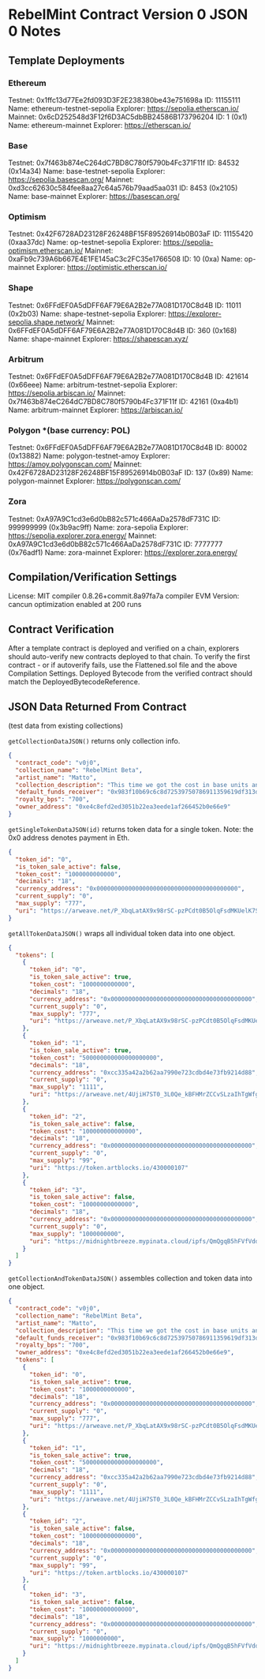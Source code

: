 # RebelMint Contract Version 0 JSON 0 Notes

## Template Deployments
### Ethereum
Testnet: 0x1ffc13d77Ee2fd093D3F2E238380be43e751698a
  ID: 11155111
  Name: ethereum-testnet-sepolia
  Explorer: https://sepolia.etherscan.io/
Mainnet: 0x6cD252548d3F12f6D3AC5dbBB24586B173796204
  ID: 1 (0x1)
  Name: ethereum-mainnet
  Explorer: https://etherscan.io/


### Base
Testnet: 0x7f463b874eC264dC7BD8C780f5790b4Fc371F11f
  ID: 84532 (0x14a34)
  Name: base-testnet-sepolia
  Explorer: https://sepolia.basescan.org/
Mainnet: 0xd3cc62630c584fee8aa27c64a576b79aad5aa031
  ID: 8453 (0x2105)
  Name: base-mainnet
  Explorer: https://basescan.org/


### Optimism
Testnet: 0x42F6728AD23128F26248BF15F89526914b0B03aF
  ID: 11155420 (0xaa37dc)
  Name: op-testnet-sepolia
  Explorer: https://sepolia-optimism.etherscan.io/
Mainnet: 0xaFb9c739A6b667E4E1FE145aC3c2FC35e1766508
  ID: 10 (0xa)
  Name: op-mainnet
  Explorer: https://optimistic.etherscan.io/


### Shape
Testnet: 0x6FFdEF0A5dDFF6AF79E6A2B2e77A081D170C8d4B
  ID: 11011 (0x2b03)
  Name: shape-testnet-sepolia
  Explorer: https://explorer-sepolia.shape.network/
Mainnet: 0x6FFdEF0A5dDFF6AF79E6A2B2e77A081D170C8d4B
  ID: 360 (0x168)
  Name: shape-mainnet
  Explorer: https://shapescan.xyz/


### Arbitrum 
Testnet: 0x6FFdEF0A5dDFF6AF79E6A2B2e77A081D170C8d4B
  ID: 421614 (0x66eee)
  Name: arbitrum-testnet-sepolia
  Explorer: https://sepolia.arbiscan.io/
Mainnet: 0x7f463b874eC264dC7BD8C780f5790b4Fc371F11f
  ID: 42161 (0xa4b1)
  Name: arbitrum-mainnet
  Explorer: https://arbiscan.io/


### Polygon *(base currency: POL)
Testnet: 0x6FFdEF0A5dDFF6AF79E6A2B2e77A081D170C8d4B
  ID: 80002 (0x13882)
  Name: polygon-testnet-amoy
  Explorer: https://amoy.polygonscan.com/
Mainnet: 0x42F6728AD23128F26248BF15F89526914b0B03aF
  ID: 137 (0x89)
  Name: polygon-mainnet
  Explorer: https://polygonscan.com/


### Zora
Testnet: 0xA97A9C1cd3e6d0bB82c571c466AaDa2578dF731C
  ID: 999999999 (0x3b9ac9ff)
  Name: zora-sepolia
  Explorer: https://sepolia.explorer.zora.energy/
Mainnet: 0xA97A9C1cd3e6d0bB82c571c466AaDa2578dF731C
  ID: 7777777 (0x76adf1)
  Name: zora-mainnet
  Explorer: https://explorer.zora.energy/



## Compilation/Verification Settings
License: MIT
compiler 0.8.26+commit.8a97fa7a
compiler EVM Version: cancun
optimization enabled at 200 runs


## Contract Verification
After a template contract is deployed and verified on a chain, explorers should auto-verify new contracts deployed to that chain.
To verify the first contract - or if autoverify fails, use the Flattened.sol file and the above Compilation Settings.
Deployed Bytecode from the verified contract should match the DeployedBytecodeReference.

## JSON Data Returned From Contract
(test data from existing collections)

`getCollectionDataJSON()` returns only collection info.

```json
{
  "contract_code": "v0j0",
  "collection_name": "RebelMint Beta",
  "artist_name": "Matto",
  "collection_description": "This time we got the cost in base units and decimals in the returned JSON.",
  "default_funds_receiver": "0x983f10b69c6c8d72539750786911359619df313d",
  "royalty_bps": "700",
  "owner_address": "0xe4c8efd2ed3051b22ea3eede1af266452b0e66e9"
}
```

`getSingleTokenDataJSON(id)` returns token data for a single token. Note: the 0x0 address denotes payment in Eth.

```json
{
  "token_id": "0",
  "is_token_sale_active": false,
  "token_cost": "1000000000000",
  "decimals": "18",
  "currency_address": "0x0000000000000000000000000000000000000000",
  "current_supply": "0",
  "max_supply": "777",
  "uri": "https://arweave.net/P_XbqLatAX9x98rSC-pzPCdt0B5OlqFsdMKUelK7SWY"
}
```

`getAllTokenDataJSON()` wraps all individual token data into one object.

```json
{
  "tokens": [
    {
      "token_id": "0",
      "is_token_sale_active": true,
      "token_cost": "1000000000000",
      "decimals": "18",
      "currency_address": "0x0000000000000000000000000000000000000000",
      "current_supply": "0",
      "max_supply": "777",
      "uri": "https://arweave.net/P_XbqLatAX9x98rSC-pzPCdt0B5OlqFsdMKUelK7SWY"
    },
    {
      "token_id": "1",
      "is_token_sale_active": true,
      "token_cost": "500000000000000000000",
      "decimals": "18",
      "currency_address": "0xcc335a42a2b62aa7990e723cdbd4e73fb9214d88",
      "current_supply": "0",
      "max_supply": "1111",
      "uri": "https://arweave.net/4UjiH7ST0_3L0Qe_kBFHMrZCCvSLzaIhTgWfgoyi7gk"
    },
    {
      "token_id": "2",
      "is_token_sale_active": false,
      "token_cost": "100000000000000",
      "decimals": "18",
      "currency_address": "0x0000000000000000000000000000000000000000",
      "current_supply": "0",
      "max_supply": "99",
      "uri": "https://token.artblocks.io/430000107"
    },
    {
      "token_id": "3",
      "is_token_sale_active": false,
      "token_cost": "10000000000000",
      "decimals": "18",
      "currency_address": "0x0000000000000000000000000000000000000000",
      "current_supply": "0",
      "max_supply": "1000000000",
      "uri": "https://midnightbreeze.mypinata.cloud/ipfs/QmQgqB5hFVfVddk7BpA2vfW1MyaFhHrZpvjKyc3DKpM3iv/1199"
    }
  ]
}
```

`getCollectionAndTokenDataJSON()` assembles collection and token data into one object.

```json
{
  "contract_code": "v0j0",
  "collection_name": "RebelMint Beta",
  "artist_name": "Matto",
  "collection_description": "This time we got the cost in base units and decimals in the returned JSON.",
  "default_funds_receiver": "0x983f10b69c6c8d72539750786911359619df313d",
  "royalty_bps": "700",
  "owner_address": "0xe4c8efd2ed3051b22ea3eede1af266452b0e66e9",
  "tokens": [
    {
      "token_id": "0",
      "is_token_sale_active": true,
      "token_cost": "1000000000000",
      "decimals": "18",
      "currency_address": "0x0000000000000000000000000000000000000000",
      "current_supply": "0",
      "max_supply": "777",
      "uri": "https://arweave.net/P_XbqLatAX9x98rSC-pzPCdt0B5OlqFsdMKUelK7SWY"
    },
    {
      "token_id": "1",
      "is_token_sale_active": true,
      "token_cost": "500000000000000000000",
      "decimals": "18",
      "currency_address": "0xcc335a42a2b62aa7990e723cdbd4e73fb9214d88",
      "current_supply": "0",
      "max_supply": "1111",
      "uri": "https://arweave.net/4UjiH7ST0_3L0Qe_kBFHMrZCCvSLzaIhTgWfgoyi7gk"
    },
    {
      "token_id": "2",
      "is_token_sale_active": false,
      "token_cost": "100000000000000",
      "decimals": "18",
      "currency_address": "0x0000000000000000000000000000000000000000",
      "current_supply": "0",
      "max_supply": "99",
      "uri": "https://token.artblocks.io/430000107"
    },
    {
      "token_id": "3",
      "is_token_sale_active": false,
      "token_cost": "10000000000000",
      "decimals": "18",
      "currency_address": "0x0000000000000000000000000000000000000000",
      "current_supply": "0",
      "max_supply": "1000000000",
      "uri": "https://midnightbreeze.mypinata.cloud/ipfs/QmQgqB5hFVfVddk7BpA2vfW1MyaFhHrZpvjKyc3DKpM3iv/1199"
    }
  ]
}
```
